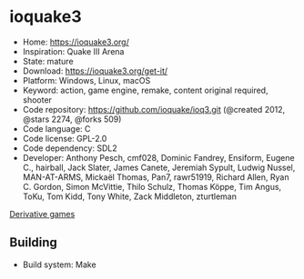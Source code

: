 # ioquake3

- Home: https://ioquake3.org/
- Inspiration: Quake III Arena
- State: mature
- Download: https://ioquake3.org/get-it/
- Platform: Windows, Linux, macOS
- Keyword: action, game engine, remake, content original required, shooter
- Code repository: https://github.com/ioquake/ioq3.git (@created 2012, @stars 2274, @forks 509)
- Code language: C
- Code license: GPL-2.0
- Code dependency: SDL2
- Developer: Anthony Pesch, cmf028, Dominic Fandrey, Ensiform, Eugene C., hairball, Jack Slater, James Canete, Jeremiah Sypult, Ludwig Nussel, MAN-AT-ARMS, Mickaël Thomas, Pan7, rawr51919, Richard Allen, Ryan C. Gordon, Simon McVittie, Thilo Schulz, Thomas Köppe, Tim Angus, ToKu, Tom Kidd, Tony White, Zack Middleton, zturtleman

[Derivative games](https://ioquake3.org/extras/derivative-games/)

## Building

- Build system: Make
